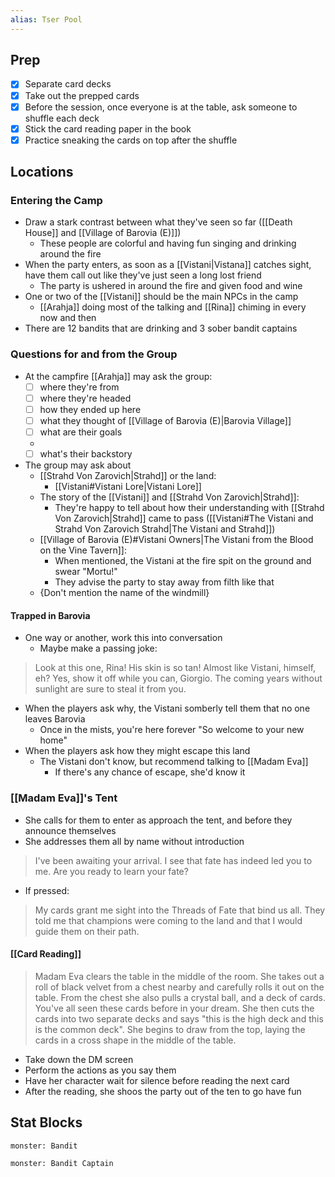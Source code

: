 ```yaml
---
alias: Tser Pool
---
```

## Prep
- [x] Separate card decks
- [x] Take out the prepped cards
- [x] Before the session, once everyone is at the table, ask someone to shuffle each deck
- [x] Stick the card reading paper in the book
- [x] Practice sneaking the cards on top after the shuffle

## Locations
### Entering the Camp
- Draw a stark contrast between what they've seen so far ([[Death House]] and [[Village of Barovia (E)]])
	- These people are colorful and having fun singing and drinking around the fire
- When the party enters, as soon as a [[Vistani|Vistana]] catches sight, have them call out like they've just seen a long lost friend
	- The party is ushered in around the fire and given food and wine
- One or two of the [[Vistani]] should be the main NPCs in the camp
	- [[Arahja]] doing most of the talking and [[Rina]] chiming in every now and then
- There are 12 bandits that are drinking and 3 sober bandit captains

### Questions for and from the Group
- At the campfire [[Arahja]] may ask the group:
	- [ ] where they're from
	- [ ] where they're headed
	- [ ] how they ended up here
	- [ ] what they thought of [[Village of Barovia (E)|Barovia Village]]
	- [ ] what are their goals
	- 
	- [ ] what's their backstory
- The group may ask about
	- [[Strahd Von Zarovich|Strahd]] or the land:
		- [[Vistani#Vistani Lore|Vistani Lore]]
	- The story of the [[Vistani]] and [[Strahd Von Zarovich|Strahd]]:
		- They're happy to tell about how their understanding with [[Strahd Von Zarovich|Strahd]] came to pass ([[Vistani#The Vistani and Strahd Von Zarovich Strahd|The Vistani and Strahd]])
	- [[Village of Barovia (E)#Vistani Owners|The Vistani from the Blood on the Vine Tavern]]:
		- When mentioned, the Vistani at the fire spit on the ground and swear "Mortu!"
		- They advise the party to stay away from filth like that
	- {Don't mention the name of the windmill}

#### Trapped in Barovia
- One way or another, work this into conversation
	- Maybe make a passing joke:
 
>Look at this one, Rina! His skin is so tan! Almost like Vistani, himself, eh?
>Yes, show it off while you can, Giorgio. The coming years without sunlight are sure to steal it from you.

- When the players ask why, the Vistani somberly tell them that no one leaves Barovia
	- Once in the mists, you're here forever "So welcome to your new home"
- When the players ask how they might escape this land
	- The Vistani don't know, but recommend talking to [[Madam Eva]]
		- If there's any chance of escape, she'd know it

### [[Madam Eva]]'s Tent
- She calls for them to enter as approach the tent, and before they announce themselves
- She addresses them all by name without introduction
>I've been awaiting your arrival. I see that fate has indeed led you to me. Are you ready to learn your fate?

- If pressed:
>My cards grant me sight into the Threads of Fate that bind us all. They told me that champions were coming to the land and that I would guide them on their path.

#### [[Card Reading]]
>Madam Eva clears the table in the middle of the room. She takes out a roll of black velvet from a chest nearby and carefully rolls it out on the table. From the chest she also pulls a crystal ball, and a deck of cards. You've all seen these cards before in your dream. She then cuts the cards into two separate decks and says "this is the high deck and this is the common deck". She begins to draw from the top, laying the cards in a cross shape in the middle of the table.   

- Take down the DM screen
- Perform the actions as you say them
- Have her character wait for silence before reading the next card
- After the reading, she shoos the party out of the ten to go have fun


## Stat Blocks
```statblock
monster: Bandit
```

```statblock
monster: Bandit Captain
```